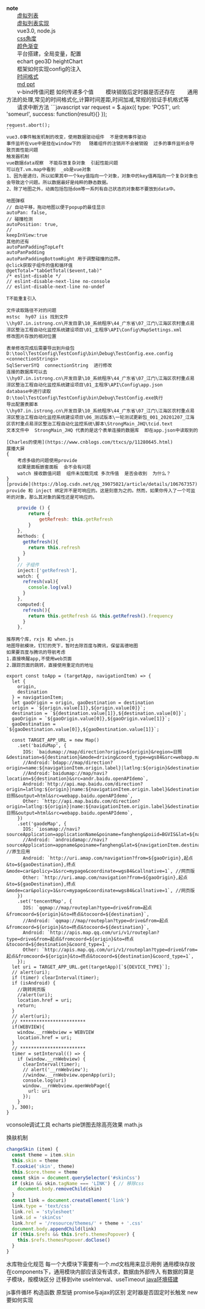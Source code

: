 **note**</br>
　　[虚拟列表](https://juejin.im/post/6844903982742110216)</br>
　　[虚拟列表实现](https://codesandbox.io/s/virtuallist-3-i3h9v?file=/src/components/VirtualList.vue)</br>
　　vue3.0, node.js</br>
　　[css角度](https://www.jb51.net/css/707136.html)</br>
　　[颜色渐变](https://segmentfault.com/q/1010000006961164)</br>
　　平台搭建，全局变量，配置</br>
　　echart geo3D heightChart</br>
　　框架如何实现config的注入</br>
　　[时间格式](http://momentjs.cn/docs/)</br>
　　[md ppt](https://zhuanlan.zhihu.com/p/149521766)</br>
　　v-bind传值问题  如何传递多个值
　　模块销毁后定时器是否还存在
　　通用方法的处理,常见的时间格式化,计算时间差距,时间加减,常规的验证手机格式等
　　请求中断方法
	```javascript
	var request = $.ajax({
	  type: 'POST',
	  url: 'someurl',
	  success: function(result){}
	});
	 
	request.abort();
	```
	vue3.0事件触发机制的改变，使用数据驱动组件  不是使用事件驱动
	事件监听在vue中是挂在window下的   随着组件的注销并不会被销毁  过多的事件监听会导致页面性能问题
	触发器机制
	vue数据data观察  不能存放复杂对象  引起性能问题
	可以在T.vm.map中看到  _ob是vue对象
	1、因为是递归，所以如果其中一个key值指向一个对象，对象中的key值再指向一个复杂对象也会导致这个问题。所以数据最好是纯粹的静态数据。
	2、除了地图之外，动画包括包括dom等一系列有自己状态的对象都不要放到data中。
	
	地图弹框
	// 自动平移，拖动地图以便于popup的最佳显示
	autoPan: false,
	// 碰撞检测
	autoPosition: true,
	//
	keepInView:true
	其他的还有 
	autoPanPaddingTopLeft 
	autoPanPadding 
	autoPanPaddingBottomRight 用于调整碰撞的边界。
	@click获取子组件的值和循环值
	@getTotal="tabGetTotal($event,tab)"
	/* eslint-disable */ 
	// eslint-disable-next-line no-console
	// eslint-disable-next-line no-undef
	
	T不能重复引入
	
	文件读取路径不对的问题
	mstsc  hy07 iis 找到文件
	\\hy07.in.istrong.cn\开发目录\10_系统程序\44_广东省\07_江门\江海区农村重点易涝区整治工程自动化监控系统建设项目\01_主程序\API\Config\MapSettings.xml
	修改图片存放的相对位置
	
	表单修改完成后需要导出到升级包
	D:\tool\TestConfig\TestConfig\bin\Debug\TestConfig.exe.config
	<connectionStrings>
	SqlServerSYQ  connectionString  进行修改
	连接的数据库可以去
	\\hy07.in.istrong.cn\开发目录\10_系统程序\44_广东省\07_江门\江海区农村重点易涝区整治工程自动化监控系统建设项目\01_主程序\API\Config\app.json
	database中进行读取 
	D:\tool\TestConfig\TestConfig\bin\Debug\TestConfig.exe执行
	导出配置表脚本
	\\hy07.in.istrong.cn\开发目录\10_系统程序\44_广东省\07_江门\江海区农村重点易涝区整治工程自动化监控系统建设项目\06_测试版本\一轮测试更新包_001_20201207_江海区农村重点易涝区整治工程自动化监控系统\脚本\StrongMain_JHQ\tcid.text
	文本文件中  StrongMain_JHQ 代表的是这个表单连接的数据库  即在app.json中读取到的
	
	[Charles的使用](https://www.cnblogs.com/ttxcs/p/11280645.html)
	展播大屏
	{
		考虑多级的问题使用provide
		如果是面板嵌套面板  会不会有问题
		watch 接收数值问题  组件未加载完成 多次传值  是否会收到  为什么？
	}
	[provide](https://blog.csdn.net/qq_39075021/article/details/106767357)
	provide 和 inject 绑定并不是可响应的。这是刻意为之的。然而，如果你传入了一个可监听的对象，那么其对象的属性还是可响应的。
```javascript
	provide () {
		return {
			getRefresh: this.getRefresh
		}
	},
	methods: {
      getRefresh(){
        return this.refresh
      }
    }
	// 子组件
	inject:['getRefresh'],
	watch: {
	  refresh(val){
		console.log(val)
	  }
	},
	computed:{
	  refresh(){
		return this.getRefresh && this.getRefresh().frequency
	  }
	},
```
	
	推荐两个库，rxjs 和 when.js
	地图导航模块，钉钉的壳下，暂时去除百度与腾讯，保留高德地图
	如果要百度与腾讯的导航考虑 
	1.直接唤醒app,不使用web页面
	2.跟踪页面的跳转，直接使用重定向的地址
```
export const toApp = (targetApp, navigationItem) => {
  let {
    origin,
    destination
  } = navigationItem;
  let gaoOrigin = origin, gaoDestination = destination
  origin = `${origin.value[1]},${origin.value[0]}`;
  destination = `${destination.value[1]},${destination.value[0]}`;
  gaoOrigin = `${gaoOrigin.value[0]},${gaoOrigin.value[1]}`;
  gaoDestination = `${gaoDestination.value[0]},${gaoDestination.value[1]}`;

  const TARGET_APP_URL = new Map()
    .set('baiduMap', {
      IOS: `baidumap://map/direction?origin=${origin}&region=日照&destination=${destination}&mode=driving&coord_type=wgs84&src=webapp.marker.strongsoft.h5`,
      //Android:`bdapp://map/direction?origin=name:${navigationItem.origin.label}|latlng:${origin}&destination=name:${navigationItem.destination.label}|latlng:${destination}&coord_type=wgs84&mode=driving&sy=3&index=0&target=1&src=webapp.marker.strongsoft.h5`,
      //Android:`baidumap://map/navi?location=${destination}&src=andr.baidu.openAPIdemo`,
      Android:`http://api.map.baidu.com/direction?origin=latlng:${origin}|name:${navigationItem.origin.label}&destination=${destination}&mode=driving&region=日照&output=html&src=webapp.baidu.openAPIdemo`,
      Other: `http://api.map.baidu.com/direction?origin=latlng:${origin}|name:${navigationItem.origin.label}&destination=${destination}&mode=driving&region=日照&output=html&src=webapp.baidu.openAPIdemo`,
    })
    .set('gaodeMap', {
      IOS: `iosamap://navi?sourceApplication=applicationName&poiname=fangheng&poiid=BGVIS&lat=${navigationItem.destination.value[0]}&lon=${navigationItem.destination.value[1]}&dev=1&style=2`,
      //Android: `androidamap://navi?sourceApplication=appname&poiname=fangheng&lat=${navigationItem.destination.value[1]}&lon=${navigationItem.destination.value[0]}&dev=1&style=2`, //原生应用
      Android: `http://uri.amap.com/navigation?from=${gaoOrigin},起点&to=${gaoDestination},终点&mode=car&policy=1&src=mypage&coordinate=wgs84&callnative=1`, //网页版
      Other: `http://uri.amap.com/navigation?from=${gaoOrigin},起点&to=${gaoDestination},终点&mode=car&policy=1&src=mypage&coordinate=wgs84&callnative=1`, //网页版
    })
    .set('tencentMap', {
      IOS: `qqmap://map/routeplan?type=drive&from=起点&fromcoord=${origin}&to=终点&tocoord=${destination}`,
      //Android: `qqmap://map/routeplan?type=drive&from=起点&fromcoord=${origin}&to=终点&tocoord=${destination}`,
      Android: `http://apis.map.qq.com/uri/v1/routeplan?type=drive&from=起点&fromcoord=${origin}&to=终点&tocoord=${destination}&coord_type=1`,
      Other: `http://apis.map.qq.com/uri/v1/routeplan?type=drive&from=起点&fromcoord=${origin}&to=终点&tocoord=${destination}&coord_type=1`,
    });
  let uri = TARGET_APP_URL.get(targetApp)[`${DEVICE_TYPE}`];
  // alert(uri);
  if (timer) clearInterval(timer);
  if (isAndroid) {
    //跳转网页版
    //alert(uri);
    location.href = uri;
    return;
  }
  // alert(uri);
  // ************************
  if(WEBVIEW){
    window.__rnWebview = WEBVIEW
    location.href = uri;
  }
  // ************************
  timer = setInterval(() => {
    if (window.__rnWebview) {
      clearInterval(timer);
      // alert('__rnWebview');
      //window.__rnWebview.openApp(uri);
      console.log(uri)
      window.__rnWebview.openWebPage({
        url: uri
      });
    }
  }, 300);
}	
```
	
vconsole调试工具
echarts pie饼图去除高亮效果
math.js
	
换肤机制
```typescript
changeSkin (item) {
  const theme = item.skin
  this.skin = theme
  T.cookie('skin', theme)
  this.$core.theme = theme
  const skin = document.querySelector('#skinCss')
  if (skin && skin.tagName === 'LINK') { // 移除css
	document.body.removeChild(skin)
  }
  const link = document.createElement('link')
  link.type = 'text/css'
  link.rel = 'stylesheet'
  link.id = 'skinCss'
  link.href = '/resource/themes/' + theme + '.css'
  document.body.appendChild(link)
  if (this.$refs && this.$refs.themesPopover) {
	this.$refs.themesPopover.doClose()
  }
}
```

水库物业化规范
每一个大模块下需要有一个.md文档用来显示用例
通用模块存放在components下，通用模块内部应该没有请求，数据由外部传入
有数据的算是子模块，按模块区分
迁移到vite
useInterval、useTimeout
[java环境搭建](http://wiki.istrongcloud.net/spaces/194554bbc5d444589b884936b35ff796/2df6eeac/view/0207fb85)

js事件循环
构造函数
原型链
promise与ajax的区别
定时器是否固定时长触发
new要如何实现


	
	





